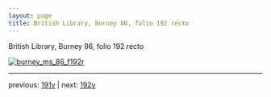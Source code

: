 ```yaml
---
layout: page
title: British Library, Burney 86, folio 192 recto
---
```


British Library, Burney 86, folio 192 recto

[![burney_ms_86_f192r](http://www.homermultitext.org/iipsrv?IIIF=/project/homer/pyramidal/deepzoom/bl/burney86imgs/v1/burney_ms_86_f192r.tif/full/800,/0/default.jpg)](http://www.homermultitext.org/ict2/?urn=urn:cite2:bl:burney86imgs.v1:burney_ms_86_f192r) 

---

previous:  [191v](../191v/) | next: [192v](../192v/)